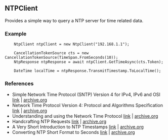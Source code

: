 ## NTPClient
Provides a simple way to query a NTP server for time related data.
### Example
```
    NtpClient ntpClient = new NtpClient("192.168.1.1");

    CancellationTokenSource cts = new CancellationTokenSource(TimeSpan.FromSeconds(10));
    NtpResponse ntpResponse = await ntpClient.GetTimeAsync(cts.Token);

    DateTime localTime = ntpResponse.TransmitTimestamp.ToLocalTime();
```
### References
- Simple Network Time Protocol (SNTP) Version 4 for IPv4, IPv6 and OSI
[link](https://www.rfc-editor.org/rfc/rfc2030) |  [archive.org](https://web.archive.org/web/20250331232623/https://www.rfc-editor.org/rfc/rfc2030)
- Network Time Protocol Version 4: Protocol and Algorithms Specification
[link](https://datatracker.ietf.org/doc/html/rfc5905) | [archive.org](https://web.archive.org/web/20250422194538/https://datatracker.ietf.org/doc/html/rfc5905)
- Understanding and using the Network Time Protocol
[link](https://www.eecis.udel.edu/~ntp/ntpfaq/NTP-s-algo.htm) | [archive.org](https://web.archive.org/web/20240514073047/https://www.eecis.udel.edu/~ntp/ntpfaq/NTP-s-algo.htm)
- Handcrafting NTP Requests
[link](https://jraviles.com/ntp/2020/10/10/handcrafting-ntp-requests.html) | [archive.org](https://web.archive.org/web/20250430231934/https://jraviles.com/ntp/2020/10/10/handcrafting-ntp-requests.html)
- A Very Short Introduction to NTP Timestamps
[link](https://tickelton.gitlab.io/articles/ntp-timestamps/) | [archive.org](https://web.archive.org/web/20240401020342/https://tickelton.gitlab.io/articles/ntp-timestamps/)
- Converting NTP Short Format to Seconds
[link](https://stackoverflow.com/questions/59771370/convert-ntp-short-format-to-seconds) | [archive.org](https://web.archive.org/web/20200208131045/https://stackoverflow.com/questions/59771370/convert-ntp-short-format-to-seconds)
